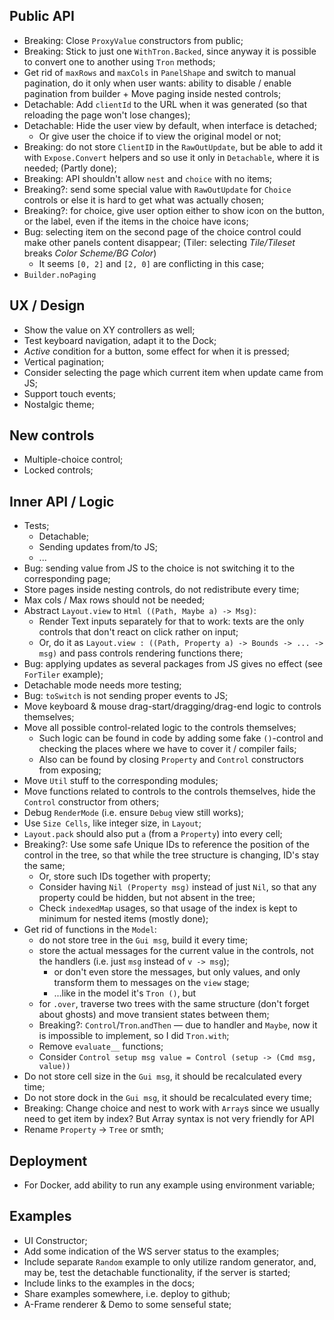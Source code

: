 ## Public API

* Breaking: Close `ProxyValue` constructors from public;
* Breaking: Stick to just one `WithTron.Backed`, since anyway it is possible to convert one to another using `Tron` methods;
* Get rid of `maxRows` and `maxCols` in `PanelShape` and switch to manual pagination, do it only when user wants: ability to disable / enable pagination from builder + Move paging inside nested controls;
* Detachable: Add `clientId` to the URL when it was generated (so that reloading the page won't lose changes);
* Detachable: Hide the user view by default, when interface is detached;
    * Or give user the choice if to view the original model or not;
* Breaking: do not store `ClientID` in the `RawOutUpdate`, but be able to add it with `Expose.Convert` helpers and so use it only in `Detachable`, where it is needed; (Partly done);
* Breaking: API shouldn't allow `nest` and `choice` with no items;
* Breaking?: send some special value with `RawOutUpdate` for `Choice` controls or else it is hard to get what was actually chosen;
* Breaking?: for choice, give user option either to show icon on the button, or the label, even if the items in the choice have icons;
* Bug: selecting item on the second page of the choice control could make other panels content disappear; (Tiler: selecting _Tile/Tileset_ breaks _Color Scheme/BG Color_)
    * It seems `[0, 2]` and `[2, 0]` are conflicting in this case;
* `Builder.noPaging`

## UX / Design

* Show the value on XY controllers as well;
* Test keyboard navigation, adapt it to the Dock;
* _Active_ condition for a button, some effect for when it is pressed;
* Vertical pagination;
* Consider selecting the page which current item when update came from JS;
* Support touch events;
* Nostalgic theme;

## New controls

* Multiple-choice control;
* Locked controls;

## Inner API / Logic

* Tests;
    * Detachable;
    * Sending updates from/to JS;
    * ...
* Bug: sending value from JS to the choice is not switching it to the corresponding page;
* Store pages inside nesting controls, do not redistribute every time;
* Max cols / Max rows should not be needed;
* Abstract `Layout.view` to `Html ((Path, Maybe a) -> Msg)`:
    * Render Text inputs separately for that to work: texts are the only controls that don't react on click rather on input;
    * Or, do it as `Layout.view : ((Path, Property a) -> Bounds -> ... -> msg)` and pass controls rendering functions there;
* Bug: applying updates as several packages from JS gives no effect (see `ForTiler` example);
* Detachable mode needs more testing;
* Bug: `toSwitch` is not sending proper events to JS;
* Move keyboard & mouse drag-start/dragging/drag-end logic to controls themselves;
* Move all possible control-related logic to the controls themselves;
    * Such logic can be found in code by adding some fake `()`-control and checking the places where we have to cover it / compiler fails;
    * Also can be found by closing `Property` and `Control` constructors from exposing;
* Move `Util` stuff to the corresponding modules;
* Move functions related to controls to the controls themselves, hide the `Control` constructor from others;
* Debug `RenderMode` (i.e. ensure `Debug` view still works);
* Use `Size Cells`, like integer size, in `Layout`;
* `Layout.pack` should also put `a` (from a `Property`) into every cell;
* Breaking?: Use some safe Unique IDs to reference the position of the control in the tree, so that while the tree structure is changing, ID's stay the same;
    * Or, store such IDs together with property;
    * Consider having `Nil (Property msg)` instead of just `Nil`, so that any property could be hidden, but not absent in the tree;
    * Check `indexedMap` usages, so that usage of the index is kept to minimum for nested items (mostly done);
* Get rid of functions in the `Model`:
    * do not store tree in the `Gui msg`, build it every time;
    * store the actual messages for the current value in the controls, not the handlers (i.e. just `msg` instead of `v -> msg`);
        * or don't even store the messages, but only values, and only transform them to messages on the `view` stage;
        * ...like in the model it's `Tron ()`, but
    * for `.over`, traverse two trees with the same structure (don't forget about ghosts) and move transient states between them;
    * Breaking?: `Control`/`Tron`.`andThen` — due to handler and `Maybe`, now it is impossible to implement, so I did `Tron.with`;
    * Remove `evaluate__` functions;
    * Consider `Control setup msg value = Control (setup -> (Cmd msg, value))`
* Do not store cell size in the `Gui msg`, it should be recalculated every time;
* Do not store dock in the `Gui msg`, it should be recalculated every time;
* Breaking: Change choice and nest to work with `Array`s since we usually need to get item by index? But Array syntax is not very friendly for API
* Rename `Property` -> `Tree` or smth;

## Deployment

* For Docker, add ability to run any example using environment variable;

## Examples

* UI Constructor;
* Add some indication of the WS server status to the examples;
* Include separate `Random` example to only utilize random generator, and, may be, test the detachable functionality, if the server is started;
* Include links to the examples in the docs;
* Share examples somewhere, i.e. deploy to github;
* A-Frame renderer & Demo to some senseful state;
